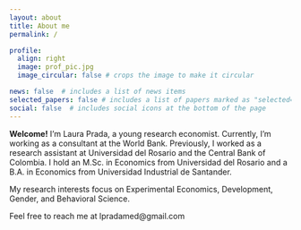 ```yaml
---
layout: about
title: About me
permalink: /

profile:
  align: right
  image: prof_pic.jpg
  image_circular: false # crops the image to make it circular

news: false  # includes a list of news items
selected_papers: false # includes a list of papers marked as "selected={true}"
social: false  # includes social icons at the bottom of the page
---
```


<p><h7><b>Welcome!</b> I’m Laura Prada, a young research economist. Currently, I’m working as a consultant at the World Bank. Previously, I worked  as a research assistant at Universidad del Rosario and the Central Bank of Colombia. I hold an M.Sc. in Economics from Universidad del Rosario and a B.A. in Economics from Universidad Industrial de Santander. </h7></p>

<p><h7>My research interests focus on Experimental Economics, Development, Gender, and Behavioral Science.</h7></p>

<p> Feel free to reach me at lpradamed@gmail.com</p>
